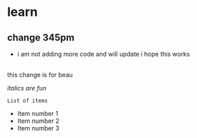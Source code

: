 #   learn
##  change 345pm
*   i am not adding more code and will update i hope this works

<br> this change is for beau


*italics are fun*

    List of items
-   Item number 1
- Item number 2
- Item number 3
